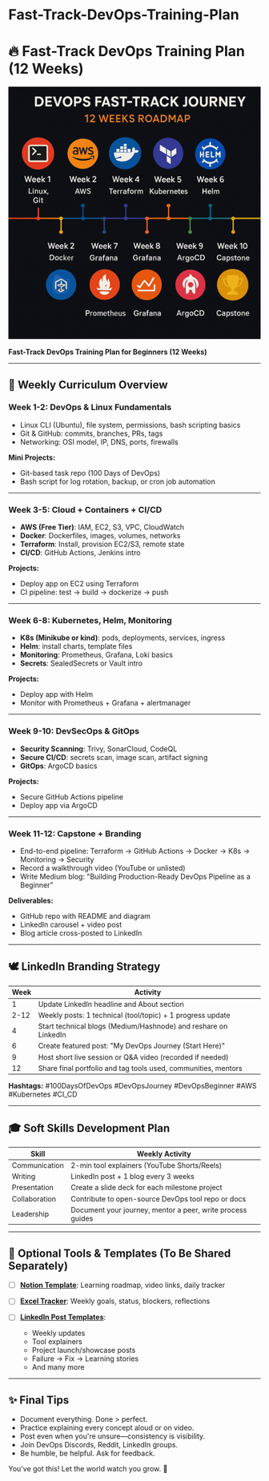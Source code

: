# Fast-Track-DevOps-Training-Plan

# 🔥 Fast-Track DevOps Training Plan (12 Weeks)
![Fast-Track_DevOps_Training_Plan](Fast-Track_DevOps_Training_Plan.png)

**Fast-Track DevOps Training Plan for Beginners (12 Weeks)**

---

## 📆 Weekly Curriculum Overview

### Week 1-2: DevOps & Linux Fundamentals

* Linux CLI (Ubuntu), file system, permissions, bash scripting basics
* Git & GitHub: commits, branches, PRs, tags
* Networking: OSI model, IP, DNS, ports, firewalls

**Mini Projects:**

* Git-based task repo (100 Days of DevOps)
* Bash script for log rotation, backup, or cron job automation

---

### Week 3-5: Cloud + Containers + CI/CD

* **AWS (Free Tier)**: IAM, EC2, S3, VPC, CloudWatch
* **Docker**: Dockerfiles, images, volumes, networks
* **Terraform**: Install, provision EC2/S3, remote state
* **CI/CD**: GitHub Actions, Jenkins intro

**Projects:**

* Deploy app on EC2 using Terraform
* CI pipeline: test -> build -> dockerize -> push

---

### Week 6-8: Kubernetes, Helm, Monitoring

* **K8s (Minikube or kind)**: pods, deployments, services, ingress
* **Helm**: install charts, template files
* **Monitoring**: Prometheus, Grafana, Loki basics
* **Secrets**: SealedSecrets or Vault intro

**Projects:**

* Deploy app with Helm
* Monitor with Prometheus + Grafana + alertmanager

---

### Week 9-10: DevSecOps & GitOps

* **Security Scanning**: Trivy, SonarCloud, CodeQL
* **Secure CI/CD**: secrets scan, image scan, artifact signing
* **GitOps**: ArgoCD basics

**Projects:**

* Secure GitHub Actions pipeline
* Deploy app via ArgoCD

---

### Week 11-12: Capstone + Branding

* End-to-end pipeline: Terraform -> GitHub Actions -> Docker -> K8s -> Monitoring -> Security
* Record a walkthrough video (YouTube or unlisted)
* Write Medium blog: "Building Production-Ready DevOps Pipeline as a Beginner"

**Deliverables:**

* GitHub repo with README and diagram
* LinkedIn carousel + video post
* Blog article cross-posted to LinkedIn

---

## 🕊️ LinkedIn Branding Strategy

| Week | Activity                                                        |
| ---- | --------------------------------------------------------------- |
| 1    | Update LinkedIn headline and About section                      |
| 2-12 | Weekly posts: 1 technical (tool/topic) + 1 progress update      |
| 4    | Start technical blogs (Medium/Hashnode) and reshare on LinkedIn |
| 6    | Create featured post: "My DevOps Journey (Start Here)"          |
| 9    | Host short live session or Q\&A video (recorded if needed)      |
| 12   | Share final portfolio and tag tools used, communities, mentors  |

**Hashtags:** #100DaysOfDevOps #DevOpsJourney #DevOpsBeginner #AWS #Kubernetes #CI\_CD

---

## 🎓 Soft Skills Development Plan

| Skill         | Weekly Activity                                            |
| ------------- | ---------------------------------------------------------- |
| Communication | 2-min tool explainers (YouTube Shorts/Reels)               |
| Writing       | LinkedIn post + 1 blog every 3 weeks                       |
| Presentation  | Create a slide deck for each milestone project             |
| Collaboration | Contribute to open-source DevOps tool repo or docs         |
| Leadership    | Document your journey, mentor a peer, write process guides |

---

## 📅 Optional Tools & Templates (To Be Shared Separately)

* [ ] [**Notion Template**](DevOps_Notion_Template.md): Learning roadmap, video links, daily tracker
* [ ] [**Excel Tracker**](DevOps_FastTrack_Training_Tracker.xlsx): Weekly goals, status, blockers, reflections
* [ ] [**LinkedIn Post Templates**](LinkedIn_Post_Templates):

  * Weekly updates
  * Tool explainers
  * Project launch/showcase posts
  * Failure → Fix → Learning stories
  * And many more

---

## ✨ Final Tips

* Document everything. Done > perfect.
* Practice explaining every concept aloud or on video.
* Post even when you're unsure—consistency is visibility.
* Join DevOps Discords, Reddit, LinkedIn groups.
* Be humble, be helpful. Ask for feedback.

You've got this! Let the world watch you grow. 🚀
